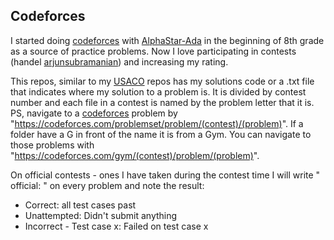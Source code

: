 ## Codeforces

I started doing [codeforces](https://codeforces.com/) with [AlphaStar-Ada](https://github.com/asubramanian08/AlphaStar-Ada) in the beginning of 8th grade as a source of practice problems. Now I love participating in contests (handel [arjunsubramanian](https://codeforces.com/profile/arjunsubramanian)) and increasing my rating.

This repos, similar to my [USACO](https://github.com/asubramanian08/USACO) repos has my solutions code or a .txt file that indicates where my solution to a problem is. It is divided by contest number and each file in a contest is named by the problem letter that it is. PS, navigate to a [codeforces](https://codeforces.com/) problem by "https://codeforces.com/problemset/problem/(contest)/(problem)". If a folder have a G in front of the name it is from a Gym. You can navigate to those problems with "https://codeforces.com/gym/(contest)/problem/(problem)".

On official contests - ones I have taken during the contest time I will write " official: " on every problem and note the result:
* Correct: all test cases past
* Unattempted: Didn't submit anything
* Incorrect - Test case x: Failed on test case x
